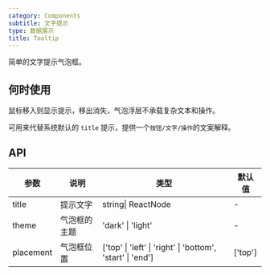```yaml
---
category: Components
subtitle: 文字提示
type: 数据展示
title: Tooltip
---
```


简单的文字提示气泡框。

## 何时使用

鼠标移入则显示提示，移出消失，气泡浮层不承载复杂文本和操作。

可用来代替系统默认的 `title` 提示，提供一个`按钮/文字/操作`的文案解释。

## API

| 参数 | 说明 | 类型 | 默认值 |
| --- | --- | --- | --- | 
| title | 提示文字 | string\| ReactNode | - |
| theme | 气泡框的主题 | 'dark' \| 'light' | - |
| placement | 气泡框位置 | \['top' \| 'left' \| 'right' \| 'bottom', 'start' \| 'end'\] | \['top'\] |
